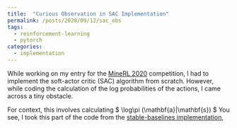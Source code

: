 ```yaml
---
title:  "Curious Observation in SAC Implementation"
permalink: /posts/2020/09/12/sac_obs
tags:
  - reinforcement-learning
  - pytorch
categories: 
  - implementation
---
```


While working on my entry for the [MineRL 2020](https://www.aicrowd.com/challenges/neurips-2020-minerl-competition#f.a.q) competition, I had to implement the soft-actor critic (SAC) algorithm from scratch. However, while coding the calculation of the log probabilities of the actions, I came across a tiny obstacle.

For context, this involves calculating $ \log\pi (\mathbf{a}\|\mathbf{s}) $ You see, I took this part of the code from the [stable-baselines implementation](), 